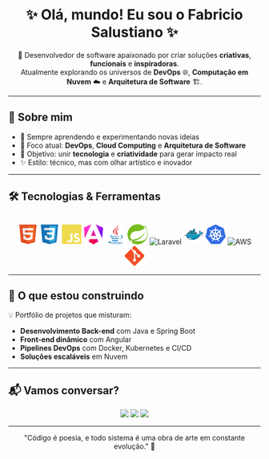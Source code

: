 <h1 align="center">✨ Olá, mundo! Eu sou o Fabricio Salustiano ✨</h1>

<p align="center">
  🚀 Desenvolvedor de software apaixonado por criar soluções <b>criativas</b>, <b>funcionais</b> e <b>inspiradoras</b>.<br>
  Atualmente explorando os universos de <b>DevOps</b> 🌐, <b>Computação em Nuvem</b> ☁️ e <b>Arquitetura de Software</b> 🏗️.
</p>

---

## 🎨 Sobre mim

- 🧠 Sempre aprendendo e experimentando novas ideias
- 🌱 Foco atual: **DevOps**, **Cloud Computing** e **Arquitetura de Software**
- 🎯 Objetivo: unir **tecnologia** e **criatividade** para gerar impacto real
- ✨ Estilo: técnico, mas com olhar artístico e inovador

---

## 🛠️ Tecnologias & Ferramentas

<div align="center" style="display: inline_block"><br>
  <img alt="HTML" height="40" src="https://raw.githubusercontent.com/devicons/devicon/master/icons/html5/html5-original.svg">
  <img alt="CSS" height="40" src="https://raw.githubusercontent.com/devicons/devicon/master/icons/css3/css3-original.svg">
  <img alt="JavaScript" height="40" src="https://raw.githubusercontent.com/devicons/devicon/master/icons/javascript/javascript-plain.svg">
  <img alt="Angular" height="40" src="https://raw.githubusercontent.com/devicons/devicon/master/icons/angular/angular-original.svg">
  <img alt="Java" height="40" src="https://raw.githubusercontent.com/devicons/devicon/master/icons/java/java-original.svg">
  <img alt="Spring" height="40" src="https://raw.githubusercontent.com/devicons/devicon/master/icons/spring/spring-original.svg">
  <img alt="Laravel" height="40" src="https://cdn.jsdelivr.net/gh/devicons/devicon@latest/icons/laravel/laravel-original.svg">
  <img alt="Docker" height="40" src="https://raw.githubusercontent.com/devicons/devicon/master/icons/docker/docker-original.svg">
  <img alt="Kubernetes" height="40" src="https://raw.githubusercontent.com/devicons/devicon/master/icons/kubernetes/kubernetes-plain.svg">
  <img alt="AWS" height="40" src="https://cdn.jsdelivr.net/gh/devicons/devicon@latest/icons/amazonwebservices/amazonwebservices-plain-wordmark.svg">
  <img alt="Git" height="40" src="https://raw.githubusercontent.com/devicons/devicon/master/icons/git/git-original.svg">
</div>

---

## 🚀 O que estou construindo

💡 Portfólio de projetos que misturam:
- **Desenvolvimento Back-end** com Java e Spring Boot  
- **Front-end dinâmico** com Angular  
- **Pipelines DevOps** com Docker, Kubernetes e CI/CD  
- **Soluções escaláveis** em Nuvem  

---

## 📬 Vamos conversar?

<div align="center">
  <a href="mailto:fabriciosalustiano1@gmail.com"><img src="https://img.shields.io/badge/-Gmail-D14836?style=for-the-badge&logo=gmail&logoColor=white"></a>
  <a href="https://www.linkedin.com/in/fabricio-salustiano/"><img src="https://img.shields.io/badge/-LinkedIn-0077B5?style=for-the-badge&logo=linkedin&logoColor=white"></a>
  <a href="https://wa.me/55017981665739"><img src="https://img.shields.io/badge/-WhatsApp-25D366?style=for-the-badge&logo=whatsapp&logoColor=white"></a>
</div>

---

<p align="center">"Código é poesia, e todo sistema é uma obra de arte em constante evolução." 🎨</p>
